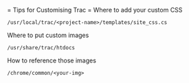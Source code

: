 <!-- Name: TipsAndTricks/CustomisingTrac -->
<!-- Version: 1 -->
<!-- Last-Modified: 2009/01/10 08:52:06 -->
<!-- Author: demian -->
= Tips for Customising Trac = 
Where to add your custom CSS

    /usr/local/trac/<project-name>/templates/site_css.cs

Where to put custom images

    /usr/share/trac/htdocs

How to reference those images

    /chrome/common/<your-img>


